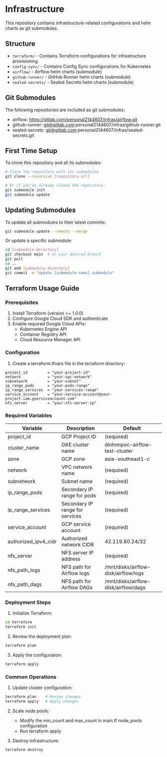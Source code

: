 # Infrastructure

This repository contains infrastructure-related configurations and helm charts as git submodules.

## Structure

- `terraform/` - Contains Terraform configurations for infrastructure provisioning
- `config-sync/` - Contains Config Sync configurations for Kubernetes
- `airflow/` - Airflow helm charts (submodule)
- `github-runner/` - GitHub Runner helm charts (submodule)
- `sealed-secrets/` - Sealed Secrets helm charts (submodule)

## Git Submodules

The following repositories are included as git submodules:

- airflow: https://gitlab.com/personal2144607/infras/airflow.git
- github-runner: git@gitlab.com:personal2144607/infras/github-runner.git
- sealed-secrets: git@gitlab.com:personal2144607/infras/sealed-secrets.git

## First Time Setup

To clone this repository and all its submodules:

```bash
# Clone the repository with its submodules
git clone --recursive [repository-url]

# Or if you've already cloned the repository:
git submodule init
git submodule update
```

## Updating Submodules

To update all submodules to their latest commits:

```bash
git submodule update --remote --merge
```

Or update a specific submodule:

```bash
cd [submodule-directory]
git checkout main  # or your desired branch
git pull
cd ..
git add [submodule-directory]
git commit -m "Update [submodule-name] submodule"
```

## Terraform Usage Guide

### Prerequisites

1. Install Terraform (version >= 1.0.0)
2. Configure Google Cloud SDK and authenticate
3. Enable required Google Cloud APIs:
   - Kubernetes Engine API
   - Container Registry API
   - Cloud Resource Manager API

### Configuration

1. Create a terraform.tfvars file in the terraform directory:

```hcl
project_id         = "your-project-id"
network            = "your-vpc-network"
subnetwork         = "your-subnet"
ip_range_pods      = "your-pods-range"
ip_range_services  = "your-services-range"
service_account    = "your-service-account@your-project.iam.gserviceaccount.com"
nfs_server         = "your-nfs-server-ip"
```

### Required Variables

| Variable | Description | Default |
|----------|-------------|---------|
| project_id | GCP Project ID | (required) |
| cluster_name | GKE cluster name | dinhnnpoc-airflow-test-cluster |
| zone | GCP zone | asia-southeast1-c |
| network | VPC network name | (required) |
| subnetwork | Subnet name | (required) |
| ip_range_pods | Secondary IP range for pods | (required) |
| ip_range_services | Secondary IP range for services | (required) |
| service_account | GCP service account | (required) |
| authorized_ipv4_cidr | Authorized network CIDR | 42.119.80.24/32 |
| nfs_server | NFS server IP address | (required) |
| nfs_path_logs | NFS path for Airflow logs | /mnt/disks/airflow-disk/airflow/logs |
| nfs_path_dags | NFS path for Airflow DAGs | /mnt/disks/airflow-disk/airflow/dags |

### Deployment Steps

1. Initialize Terraform:
```bash
cd terraform
terraform init
```

2. Review the deployment plan:
```bash
terraform plan
```

3. Apply the configuration:
```bash
terraform apply
```

### Common Operations

1. Update cluster configuration:
```bash
terraform plan    # Review changes
terraform apply   # Apply changes
```

2. Scale node pools:
   - Modify the min_count and max_count in main.tf node_pools configuration
   - Run terraform apply

3. Destroy infrastructure:
```bash
terraform destroy
```
